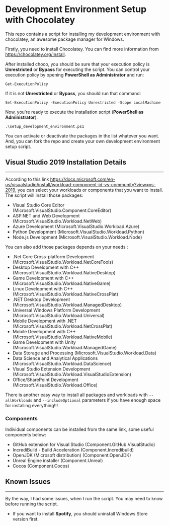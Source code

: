 # Development Environment Setup with Chocolatey
This repo contains a script for installing my development environment with chocolatey, an awesome package manager for Windows.

Firstly, you need to install Chocolatey. You can find more information from https://chocolatey.org/install. 

After installed choco, you should be sure that your execution policy is **Unrestricted** or **Bypass** for executing the script. You can control your execution policy by opening **PowerShell as Administrator** and run:
    
    Get-ExecutionPolicy

If it is not **Unrestricted** or **Bypass**, you should run that command:

    Set-ExecutionPolicy -ExecutionPolicy Unrestricted -Scope LocalMachine
    
Now, you're ready to execute the installation script (**PowerShell as Administrator**).
    
    .\setup_development_environment.ps1
    
You can activate or deactivate the packages in the list whatever you want. And, you can fork the repo and create your own development environment setup script.

## Visual Studio 2019 Installation Details
-------------
According to this link https://docs.microsoft.com/en-us/visualstudio/install/workload-component-id-vs-community?view=vs-2019, 
you can select your workloads or components that you want to install. The script will install those packages:
  - Visual Studio Core Editor (Microsoft.VisualStudio.Component.CoreEditor)
  - ASP.NET and Web Development (Microsoft.VisualStudio.Workload.NetWeb)
  - Azure Development (Microsoft.VisualStudio.Workload.Azure)
  - Python Development (Microsoft.VisualStudio.Workload.Python)
  - Node.js Development (Microsoft.VisualStudio.Workload.Node)

You can also add those packages depends on your needs :  
  - .Net Core Cross-platform Development (Microsoft.VisualStudio.Workload.NetCoreTools)
  - Desktop Development with C++ (Microsoft.VisualStudio.Workload.NativeDesktop)
  - Game Development with C++ (Microsoft.VisualStudio.Workload.NativeGame)
  - Linux Development with C++ (Microsoft.VisualStudio.Workload.NativeCrossPlat)
  - .NET Desktop Development (Microsoft.VisualStudio.Workload.ManagedDesktop)
  - Universal Windows Platform Development (Microsoft.VisualStudio.Workload.Universal)
  - Mobile Development with .NET (Microsoft.VisualStudio.Workload.NetCrossPlat)
  - Mobile Development with C++ (Microsoft.VisualStudio.Workload.NativeMobile)
  - Game Development with Unity (Microsoft.VisualStudio.Workload.ManagedGame)
  - Data Storage and Processing (Microsoft.VisualStudio.Workload.Data)
  - Data Science and Analytical Applications (Microsoft.VisualStudio.Workload.DataScience)
  - Visual Studio Extension Development (Microsoft.VisualStudio.Workload.VisualStudioExtension)
  - Office/SharePoint Development (Microsoft.VisualStudio.Workload.Office)
  
There is another easy way to install all packages and workloads with `--allWorkloads` and `--includeOptional` parameters if you have enough space for installing everything!!!

### Components
Individual components can be installed from the same link, 
some useful components below:
  - GitHub extension for Visual Studio (Component.GitHub.VisualStudio)
  - IncrediBuild - Build Acceleration (Component.Incredibuild)
  - OpenJDK (Microsoft distribution) (Component.OpenJDK)
  - Unreal Engine installer (Component.Unreal)
  - Cocos (Component.Cocos)

## Known Issues
-------------

By the way, I had some issues, when I run the script. You may need to know before running the script.
- If you want to install **Spotify**, you should uninstall Windows Store version first.
